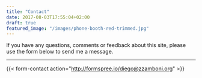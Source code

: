 ```yaml
---
title: "Contact"
date: 2017-08-03T17:55:04+02:00
draft: true
featured_image: "/images/phone-booth-red-trimmed.jpg"
---
```


If you have any questions, comments or feedback about this site, please use the form below to send me a message.

----

{{< form-contact action="http://formspree.io/diego@zzamboni.org" >}}
